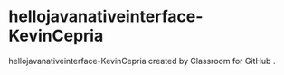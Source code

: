 # hellojavanativeinterface-KevinCepria
hellojavanativeinterface-KevinCepria created by Classroom for GitHub
.

